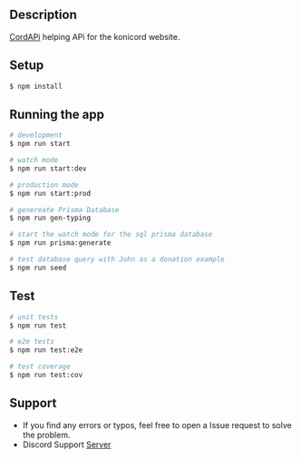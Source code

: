 ## Description

[CordAPi]() helping APi for the konicord website.

## Setup

```bash
$ npm install
```

## Running the app

```bash
# development
$ npm run start

# watch mode
$ npm run start:dev

# production mode
$ npm run start:prod

# genereate Prisma Database 
$ npm run gen-typing

# start the watch mode for the sql prisma database
$ npm run prisma:generate

# test database query with John as a donation example
$ npm run seed
```

## Test

```bash
# unit tests
$ npm run test

# e2e tests
$ npm run test:e2e

# test coverage
$ npm run test:cov
```

## Support

* If you find any errors or typos, feel free to open a Issue request to solve the problem.
* Discord Support [Server](https://discord.gg/McDe44pbgG)


